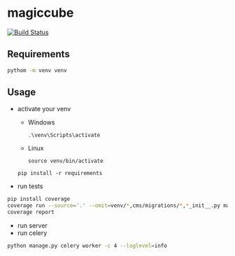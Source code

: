 # magiccube
[![Build Status](https://travis-ci.org/zxh326/magiccube.svg?branch=master)](https://travis-ci.org/zxh326/magiccube)
## Requirements
```bash
pythom -m venv venv
```
## Usage
* activate your venv
    * Windows

        ```.\venv\Scripts\activate```

    * Linux

        ```source venv/bin/activate```

    ```pip install -r requirements```

* run tests
```bash
pip install coverage
coverage run --source='.' --omit=venv/*,cms/migrations/*,*_init__.py manage.py test cms
coverage report
```
* run server
* run celery
```bash
python manage.py celery worker -c 4 --loglevel=info
```
